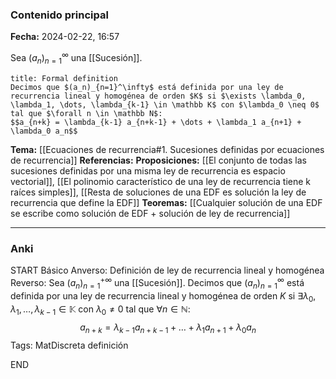 ### Contenido principal

**Fecha:** 2024-02-22, 16:57

Sea $(a_n)_{n=1}^\infty$ una [[Sucesión]].

```ad-formal
title: Formal definition
Decimos que $(a_n)_{n=1}^\infty$ está definida por una ley de recurrencia lineal y homogénea de orden $K$ si $\exists \lambda_0, \lambda_1, \dots, \lambda_{k-1} \in \mathbb K$ con $\lambda_0 \neq 0$ tal que $\forall n \in \mathbb N$:
$$a_{n+k} = \lambda_{k-1} a_{n+k-1} + \dots + \lambda_1 a_{n+1} + \lambda_0 a_n$$
```

**Tema:** [[Ecuaciones de recurrencia#1. Sucesiones definidas por ecuaciones de recurrencia]]
**Referencias:**
**Proposiciones:** [[El conjunto de todas las sucesiones definidas por una misma ley de recurrencia es espacio vectorial]], [[El polinomio característico de una ley de recurrencia tiene k raíces simples]], [[Resta de soluciones de una EDF es solución la ley de recurrencia que define la EDF]]
**Teoremas:** [[Cualquier solución de una EDF se escribe como solución de EDF + solución de ley de recurrencia]]

---
### Anki

START
Básico
Anverso: Definición de ley de recurrencia lineal y homogénea
Reverso: Sea $(a_n)_{n=1}^{+\infty}$ una [[Sucesión]]. Decimos que $(a_n)_{n=1}^\infty$ está definida por una ley de recurrencia lineal y homogénea de orden $K$ si $\exists \lambda_0, \lambda_1, \dots, \lambda_{k-1} \in \mathbb K$ con $\lambda_0 \neq 0$ tal que $\forall n \in \mathbb N$:
$$a_{n+k} = \lambda_{k-1} a_{n+k-1} + \dots + \lambda_1 a_{n+1} + \lambda_0 a_n$$
Tags: MatDiscreta definición
<!--ID: 1708973800544-->
END